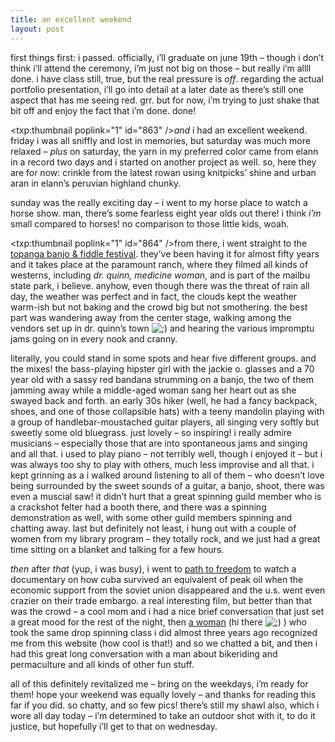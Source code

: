 ```yaml
---
title: an excellent weekend    
layout: post
---
```


first things first: i passed. officially, i&#8217;ll graduate on june 19th &#8211; though i don&#8217;t think i&#8217;ll attend the ceremony, i&#8217;m just not big on those &#8211; but really i&#8217;m allll done. i have class still, true, but the real pressure is *off*. regarding the actual portfolio presentation, i&#8217;ll go into detail at a later date as there&#8217;s still one aspect that has me seeing red. grr. but for now, i&#8217;m trying to just shake that bit off and enjoy the fact that i&#8217;m done. done!

<span class="pic"><txp:thumbnail poplink="1" id="863" /></span>*and* i had an excellent weekend. friday i was all sniffly and lost in memories, but saturday was much more relaxed &#8211; *plus* on saturday, the yarn in my preferred color came from elann in a record two days and i started on another project as well. so, here they are for now: crinkle from the latest rowan using knitpicks&#8217; shine and urban aran in elann&#8217;s peruvian highland chunky. 

sunday was the really exciting day &#8211; i went to my horse place to watch a horse show. man, there&#8217;s some fearless eight year olds out there! i think *i&#8217;m* small compared to horses! no comparison to those little kids, woah.

<span class="pic"><txp:thumbnail poplink="1" id="864" /></span>from there, i went straight to the [topanga banjo & fiddle festival][1]. they&#8217;ve been having it for almost fifty years and it takes place at the paramount ranch, where they filmed all kinds of westerns, including *dr. quinn, medicine woman*, and is part of the mailbu state park, i believe. anyhow, even though there was the threat of rain all day, the weather was perfect and in fact, the clouds kept the weather warm-ish but not baking and the crowd big but not smothering. the best part was wandering away from the center stage, walking among the vendors set up in dr. quinn&#8217;s town <img src="http://localhost:8888/wordpress/wp-includes/images/smilies/icon_wink.gif" alt=";)" class="wp-smiley" /> and hearing the various impromptu jams going on in every nook and cranny. 

literally, you could stand in some spots and hear five different groups. and the mixes! the bass-playing hipster girl with the jackie o. glasses and a 70 year old with a sassy red bandana strumming on a banjo, the two of them jamming away while a middle-aged woman sang her heart out as she swayed back and forth. an early 30s hiker (well, he had a fancy backpack, shoes, and one of those collapsible hats) with a teeny mandolin playing with a group of handlebar-moustached guitar players, all singing very softly but sweetly some old bluegrass. just lovely &#8211; so inspiring! i really admire musicians &#8211; especially those that are into spontaneous jams and singing and all that. i used to play piano &#8211; not terribly well, though i enjoyed it &#8211; but i was always too shy to play with others, much less improvise and all that. i kept grinning as a i walked around listening to all of them &#8211; who doesn&#8217;t love being surrounded by the sweet sounds of a guitar, a banjo, shoot, there was even a muscial saw! it didn&#8217;t hurt that a great spinning guild member who is a crackshot felter had a booth there, and there was a spinning demonstration as well, with some other guild members spinning and chatting away. last but definitely not least, i hung out with a couple of women from my library program &#8211; they totally rock, and we just had a great time sitting on a blanket and talking for a few hours. 

*then* after *that* (yup, i was busy), i went to [path to freedom][2] to watch a documentary on how cuba survived an equivalent of peak oil when the economic support from the soviet union disappeared and the u.s. went even crazier on their trade embargo. a real interesting film, but better than that was the crowd &#8211; a cool mom and i had a nice brief conversation that just set a great mood for the rest of the night, then [a woman][3] (hi there <img src="http://localhost:8888/wordpress/wp-includes/images/smilies/icon_wink.gif" alt=";)" class="wp-smiley" /> ) who took the same drop spinning class i did almost three years ago recognized me from this website (how cool is that!) and so we chatted a bit, and then i had this great long conversation with a man about bikeriding and permaculture and all kinds of other fun stuff. 

all of this definitely revitalized me &#8211; bring on the weekdays, i&#8217;m ready for them! hope your weekend was equally lovely &#8211; and thanks for reading this far if you did. so chatty, and so few pics! there&#8217;s still my shawl also, which i wore all day today &#8211; i&#8217;m determined to take an outdoor shot with it, to do it justice, but hopefully i&#8217;ll get to that on wednesday.

 [1]: http://www.topangabanjofiddle.org/maps_more.html
 [2]: http://pathtofreedom.com/journal/
 [3]: http://home.earthlink.net/~jbakke/